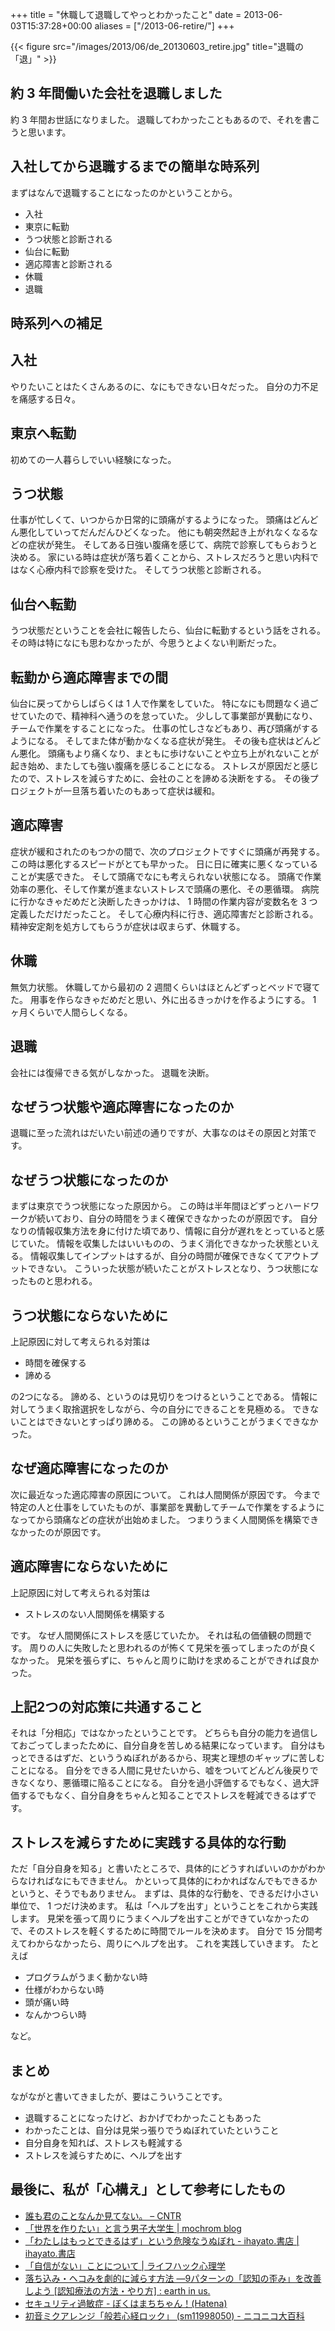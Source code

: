 +++
title = "休職して退職してやっとわかったこと"
date = 2013-06-03T15:37:28+00:00
aliases = ["/2013-06-retire/"]
+++

{{< figure src="/images/2013/06/de_20130603_retire.jpg" title="退職の「退」" >}}

## 約 3 年間働いた会社を退職しました

約 3 年間お世話になりました。
退職してわかったこともあるので、それを書こうと思います。

## 入社してから退職するまでの簡単な時系列

まずはなんで退職することになったのかということから。

- 入社
- 東京に転勤
- うつ状態と診断される
- 仙台に転勤
- 適応障害と診断される
- 休職
- 退職

## 時系列への補足

## 入社

やりたいことはたくさんあるのに、なにもできない日々だった。
自分の力不足を痛感する日々。

## 東京へ転勤

初めての一人暮らしでいい経験になった。

## うつ状態

仕事が忙しくて、いつからか日常的に頭痛がするようになった。
頭痛はどんどん悪化していってだんだんひどくなった。
他にも朝突然起き上がれなくなるなどの症状が発生。
そしてある日強い腹痛を感じて、病院で診察してもらおうと決める。
家にいる時は症状が落ち着くことから、ストレスだろうと思い内科ではなく心療内科で診察を受けた。
そしてうつ状態と診断される。

## 仙台へ転勤

うつ状態だということを会社に報告したら、仙台に転勤するという話をされる。
その時は特になにも思わなかったが、今思うとよくない判断だった。

## 転勤から適応障害までの間

仙台に戻ってからしばらくは 1 人で作業をしていた。
特になにも問題なく過ごせていたので、精神科へ通うのを怠っていた。
少しして事業部が異動になり、チームで作業をすることになった。
仕事の忙しさなどもあり、再び頭痛がするようになる。
そしてまた体が動かなくなる症状が発生。
その後も症状はどんどん悪化。
頭痛もより痛くなり、まともに歩けないことや立ち上がれないことが起き始め、またしても強い腹痛を感じることになる。
ストレスが原因だと感じたので、ストレスを減らすために、会社のことを諦める決断をする。
その後プロジェクトが一旦落ち着いたのもあって症状は緩和。

## 適応障害

症状が緩和されたのもつかの間で、次のプロジェクトですぐに頭痛が再発する。
この時は悪化するスピードがとても早かった。
日に日に確実に悪くなっていることが実感できた。
そして頭痛でなにも考えられない状態になる。
頭痛で作業効率の悪化、そして作業が進まないストレスで頭痛の悪化、その悪循環。
病院に行かなきゃだめだと決断したきっかけは、 1 時間の作業内容が変数名を 3 つ定義しただけだったこと。
そして心療内科に行き、適応障害だと診断される。
精神安定剤を処方してもらうが症状は収まらず、休職する。

## 休職

無気力状態。
休職してから最初の 2 週間くらいはほとんどずっとベッドで寝てた。
用事を作らなきゃだめだと思い、外に出るきっかけを作るようにする。
1 ヶ月くらいで人間らしくなる。

## 退職

会社には復帰できる気がしなかった。
退職を決断。

## なぜうつ状態や適応障害になったのか

退職に至った流れはだいたい前述の通りですが、大事なのはその原因と対策です。

## なぜうつ状態になったのか

まずは東京でうつ状態になった原因から。
この時は半年間ほどずっとハードワークが続いており、自分の時間をうまく確保できなかったのが原因です。
自分なりの情報収集方法を身に付けた頃であり、情報に自分が遅れをとっていると感じていた。
情報を収集したはいいものの、うまく消化できなかった状態といえる。
情報収集してインプットはするが、自分の時間が確保できなくてアウトプットできない。
こういった状態が続いたことがストレスとなり、うつ状態になったものと思われる。

## うつ状態にならないために

上記原因に対して考えられる対策は

- 時間を確保する
- 諦める

の2つになる。
諦める、というのは見切りをつけるということである。
情報に対してうまく取捨選択をしながら、今の自分にできることを見極める。
できないことはできないとすっぱり諦める。
この諦めるということがうまくできなかった。

## なぜ適応障害になったのか

次に最近なった適応障害の原因について。
これは人間関係が原因です。
今まで特定の人と仕事をしていたものが、事業部を異動してチームで作業をするようになってから頭痛などの症状が出始めました。
つまりうまく人間関係を構築できなかったのが原因です。

## 適応障害にならないために

上記原因に対して考えられる対策は

- ストレスのない人間関係を構築する

です。
なぜ人間関係にストレスを感じていたか。
それは私の価値観の問題です。
周りの人に失敗したと思われるのが怖くて見栄を張ってしまったのが良くなかった。
見栄を張らずに、ちゃんと周りに助けを求めることができれば良かった。

## 上記2つの対応策に共通すること

それは「分相応」ではなかったということです。
どちらも自分の能力を過信しておごってしまったために、自分自身を苦しめる結果になっています。
自分はもっとできるはずだ、といううぬぼれがあるから、現実と理想のギャップに苦しむことになる。
自分をできる人間に見せたいから、嘘をついてどんどん後戻りできなくなり、悪循環に陥ることになる。
自分を過小評価するでもなく、過大評価するでもなく、自分自身をちゃんと知ることでストレスを軽減できるはずです。

## ストレスを減らすために実践する具体的な行動

ただ「自分自身を知る」と書いたところで、具体的にどうすればいいのかがわからなければなにもできません。
かといって具体的にわかればなんでもできるかというと、そうでもありません。
まずは、具体的な行動を、できるだけ小さい単位で、 1 つだけ決めます。
私は「ヘルプを出す」ということをこれから実践します。
見栄を張って周りにうまくヘルプを出すことができていなかったので、そのストレスを軽くするために時間でルールを決めます。
自分で 15 分間考えてわからなかったら、周りにヘルプを出す。
これを実践していきます。
たとえば

- プログラムがうまく動かない時
- 仕様がわからない時
- 頭が痛い時
- なんかつらい時

など。

## まとめ

ながながと書いてきましたが、要はこういうことです。

- 退職することになったけど、おかげでわかったこともあった
- わかったことは、自分は見栄っ張りでうぬぼれていたということ
- 自分自身を知れば、ストレスも軽減する
- ストレスを減らすために、ヘルプを出す

## 最後に、私が「心構え」として参考にしたもの

- [誰も君のことなんか見てない。 – CNTR](http://cntr.jp/editor/誰も君のことなんか見てない。/)
- [「世界を作りたい」と言う男子大学生 | mochrom blog](http://blog.mochrom.jp/column/859/)
- [「わたしはもっとできるはず」という危険なうぬぼれ - ihayato.書店 | ihayato.書店](http://www.ikedahayato.com/index.php/archives/15911)
- [「自信がない」ことについて | ライフハック心理学](http://mindhack.sakura.ne.jp/archives/303)
- [落ち込み・ヘコみを劇的に減らす方法 ―9パターンの「認知の歪み」を改善しよう [認知療法の方法・やり方] : earth in us.](http://www.earthinus.com/2013/01/feeling-good.html)
- [セキュリティ過敏症 - ぼくはまちちゃん！(Hatena)](http://d.hatena.ne.jp/Hamachiya2/20080131/security)
- [初音ミクアレンジ「般若心経ロック」 (sm11998050) - ニコニコ大百科](http://dic.nicovideo.jp/v/sm11998050)
